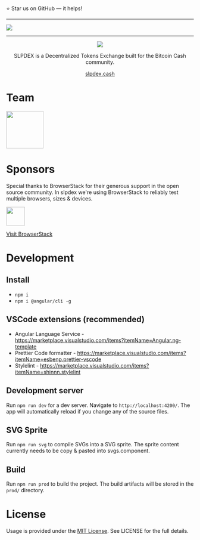 
⭐️ Star us on GitHub — it helps!
<hr>

![](https://raw.githubusercontent.com/slpdex/slpdex/master/src/assets/promo.png)

<hr>

<p align="center">
  <img src="https://img.shields.io/github/license/mashape/apistatus.svg">
</p>

<p align="center">
	SLPDEX is a Decentralized Tokens Exchange built for the Bitcoin Cash community. 
</p>

<p align="center">
	<a href="https://slpdex.cash">slpdex.cash</a>
</p>

# Team
<img src="https://avatars1.githubusercontent.com/u/6388933?s=400&u=abcdfeabddbc2394588d833b3a826aad40d41237&v=4" width="100px">


# Sponsors
Special thanks to BrowserStack for their generous support in the open source community. In slpdex we're using BrowserStack to reliably test multiple browsers, sizes & devices.
<br>
 
 <img src="https://cdn.freebiesupply.com/logos/large/2x/browserstack-logo-png-transparent.png" width="50px">
 
[Visit BrowserStack](https://www.browserstack.com/)


# Development

## Install
- `npm i`
- `npm i @angular/cli -g`

## VSCode extensions (recommended)
- Angular Language Service - https://marketplace.visualstudio.com/items?itemName=Angular.ng-template
- Prettier Code formatter - https://marketplace.visualstudio.com/items?itemName=esbenp.prettier-vscode
- Stylelint - https://marketplace.visualstudio.com/items?itemName=shinnn.stylelint


## Development server
Run `npm run dev` for a dev server. Navigate to `http://localhost:4200/`. The app will automatically reload if you change any of the source files.

## SVG Sprite

Run `npm run svg` to compile SVGs into a SVG sprite. The sprite content currently needs to be copy & pasted into svgs.component.

## Build

Run `npm run prod` to build the project. The build artifacts will be stored in the `prod/` directory.


# License
Usage is provided under the  [MIT License](https://github.com/slpdex/slpdex/blob/master/LICENSE). See LICENSE for the full details.

